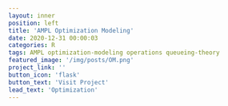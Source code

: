 ```yaml
---
layout: inner
position: left
title: 'AMPL Optimization Modeling'
date: 2020-12-31 00:00:03
categories: R
tags: AMPL optimization-modeling operations queueing-theory
featured_image: '/img/posts/OM.png'
project_link: ''
button_icon: 'flask'
button_text: 'Visit Project'
lead_text: 'Optimization'
---
```

